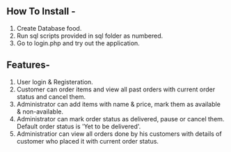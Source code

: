 How To Install -
---------

1. Create Database food.
2. Run sql scripts provided in sql folder as numbered.
3. Go to login.php and try out the application.

Features-
---------

1. User login & Registeration.
2. Customer can order items and view all past orders with current order status and cancel them.
3. Administrator can add items with name & price, mark them as available & non-available.
4. Administrator can mark order status as delivered, pause or cancel them. Default order status is 'Yet to be delivered'.
5. Administratior can view all orders done by his customers with details of customer who placed it with current order status.
